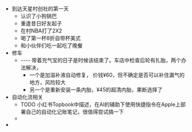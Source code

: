 - 到达天星村创社的第一天
	- 认识了小狗锅巴
	- 重逢昔日好友起子
	- 在村NBA打了2X2
	- 喝了第一杯8折自带杯美式
	- 和小伙伴们吃一起吃了晚餐
- 修车
	- ---- 带着充气宝的日子是时候该结束了。车店中检查后轮有扎胎，两个办法解决，
		- 一个是加滋补液自动修复， 价钱¥60，但不确定是否可以补住漏气的地方，风险较大
		- 另一个是重新安装一条内胎，¥45的超清内胎，果断选择了
- 自动化流相关
	- TODO 小红书Topbook中描述，在AI的辅助下使用快捷指令在Apple上部署自己的自动化记账笔记，很值得尝试搞一下
	-
-